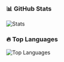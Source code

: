 
### 📊 GitHub Stats
![Stats](https://github-readme-stats.vercel.app/api?username=oshuptar&show_icons=true&theme=radical&hide_border=true)

### 🔥 Top Languages
![Top Languages](https://github-readme-stats.vercel.app/api/top-langs/?username=oshuptar&layout=compact&theme=radical&hide_border=true)
<!--
**oshuptar/oshuptar** is a ✨ _special_ ✨ repository because its `README.md` (this file) appears on your GitHub profile.

Here are some ideas to get you started:

- 🔭 I’m currently working on ...
- 🌱 I’m currently learning ...
- 👯 I’m looking to collaborate on ...
- 🤔 I’m looking for help with ...
- 💬 Ask me about ...
- 📫 How to reach me: ...
- 😄 Pronouns: ...
- ⚡ Fun fact: ...
-->
